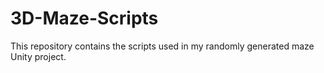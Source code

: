 # 3D-Maze-Scripts
This repository contains the scripts used in my randomly generated maze Unity project.
